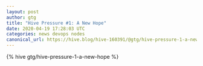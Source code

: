 ```yaml
---
layout: post
author: gtg
title: "Hive Pressure #1: A New Hope"
date: 2020-04-19 17:28:03 UTC
categories: news devops nodes
canonical_url: https://hive.blog/hive-160391/@gtg/hive-pressure-1-a-new-hope
---
```

{% hive gtg/hive-pressure-1-a-new-hope %}
